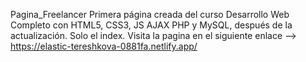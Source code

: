 Pagina_Freelancer
Primera página creada del curso Desarrollo Web Completo con HTML5, CSS3, JS AJAX PHP y MySQL, después de la actualización.
Solo el index. Visita la pagina en el siguiente enlace --> https://elastic-tereshkova-0881fa.netlify.app/
